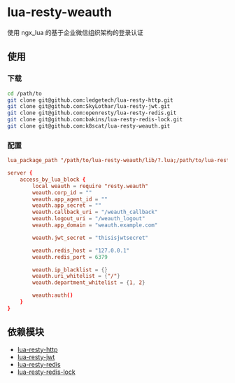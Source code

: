 # lua-resty-weauth

使用 ngx_lua 的基于企业微信组织架构的登录认证

## 使用

### 下载

```bash
cd /path/to
git clone git@github.com:ledgetech/lua-resty-http.git
git clone git@github.com:SkyLothar/lua-resty-jwt.git
git clone git@github.com:openresty/lua-resty-redis.git
git clone git@github.com:bakins/lua-resty-redis-lock.git
git clone git@github.com:k8scat/lua-resty-weauth.git
```

### 配置

```conf
lua_package_path "/path/to/lua-resty-weauth/lib/?.lua;/path/to/lua-resty-jwt/lib/?.lua;/path/to/lua-resty-http/lib/?.lua;/path/to/lua-resty-redis/lib/?.lua;/path/to/lua-resty-redis-lock/lib/?.lua;;";

server {
    access_by_lua_block {
        local weauth = require "resty.weauth"
        weauth.corp_id = ""
        weauth.app_agent_id = ""
        weauth.app_secret = ""
        weauth.callback_uri = "/weauth_callback"
        weauth.logout_uri = "/weauth_logout"
        weauth.app_domain = "weauth.example.com"

        weauth.jwt_secret = "thisisjwtsecret"

        weauth.redis_host = "127.0.0.1"
        weauth.redis_port = 6379

        weauth.ip_blacklist = {}
        weauth.uri_whitelist = {"/"}
        weauth.department_whitelist = {1, 2}

        weauth:auth()
    }
}
```

## 依赖模块

- [lua-resty-http](https://github.com/ledgetech/lua-resty-http)
- [lua-resty-jwt](https://github.com/SkyLothar/lua-resty-jwt)
- [lua-resty-redis](https://github.com/openresty/lua-resty-redis)
- [lua-resty-redis-lock](https://github.com/bakins/lua-resty-redis-lock)
